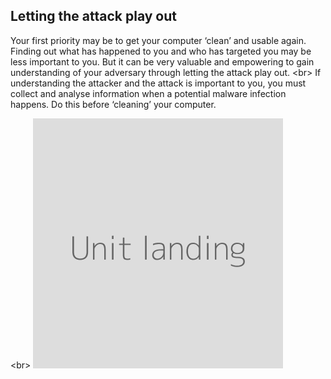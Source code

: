 
## Letting the attack play out

Your first priority may be to get your computer ‘clean’ and usable again. Finding out what has happened to you and who has targeted you may be less important to you. But it can be very valuable and empowering to gain understanding of your adversary through letting the attack play out.
&lt;br&gt;
If understanding the attacker and the attack is important to you, you must collect and analyse information when a potential malware infection happens. Do this before ‘cleaning’ your computer.

&lt;br&gt;
![](unit.png)
